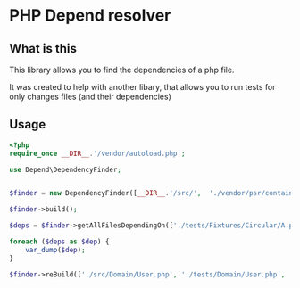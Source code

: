 # PHP Depend resolver

## What is this

This library allows you to find the dependencies of a php file.

It was created to help with another libary, that allows you to run tests for only changes files (and their dependencies)

## Usage
```php
<?php
require_once __DIR__.'/vendor/autoload.php';

use Depend\DependencyFinder;


$finder = new DependencyFinder([__DIR__.'/src/',  './vendor/psr/container/src', __DIR__.'/tests']);

$finder->build();

$deps = $finder->getAllFilesDependingOn(['./tests/Fixtures/Circular/A.php']);

foreach ($deps as $dep) {
    var_dump($dep);
}

$finder->reBuild(['./src/Domain/User.php', './tests/Domain/User.php', './src/functions.php']);
```
